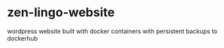 # zen-lingo-website
wordpress website built with docker containers with persistent backups to dockerhub
